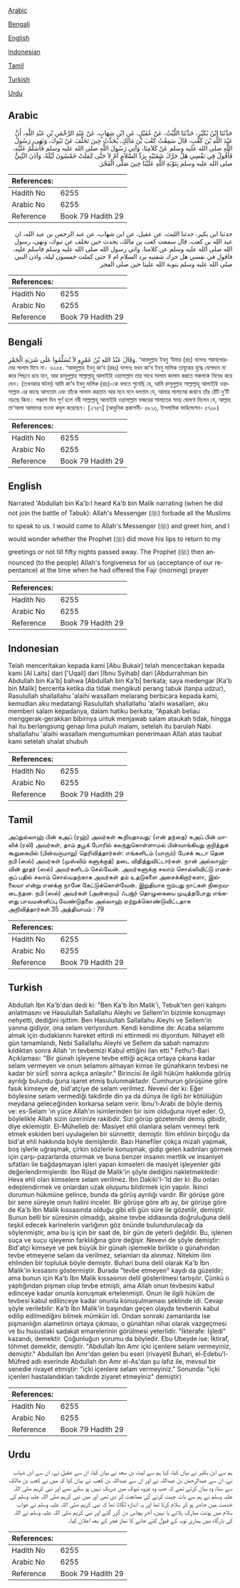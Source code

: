 [Arabic](#arabic)

[Bengali](#bengali)

[English](#english)

[Indonesian](#indonesian)

[Tamil](#tamil)

[Turkish](#turkish)

[Urdu](#urdu)

## Arabic


<div dir="rtl" lang="ar" style={{fontSize:'larger',backgroundColor:'#f8f9fa',padding:20}}>
حَدَّثَنَا ابْنُ بُكَيْرٍ، حَدَّثَنَا اللَّيْثُ، عَنْ عُقَيْلٍ، عَنِ ابْنِ شِهَابٍ، عَنْ عَبْدِ الرَّحْمَنِ بْنِ عَبْدِ اللَّهِ، أَنَّ عَبْدَ اللَّهِ بْنَ كَعْبٍ، قَالَ سَمِعْتُ كَعْبَ بْنَ مَالِكٍ، يُحَدِّثُ حِينَ تَخَلَّفَ عَنْ تَبُوكَ، وَنَهَى، رَسُولُ اللَّهِ صلى الله عليه وسلم عَنْ كَلاَمِنَا، وَآتِي رَسُولَ اللَّهِ صلى الله عليه وسلم فَأُسَلِّمُ عَلَيْهِ، فَأَقُولُ فِي نَفْسِي هَلْ حَرَّكَ شَفَتَيْهِ بِرَدِّ السَّلاَمِ أَمْ لاَ حَتَّى كَمَلَتْ خَمْسُونَ لَيْلَةً، وَآذَنَ النَّبِيُّ صلى الله عليه وسلم بِتَوْبَةِ اللَّهِ عَلَيْنَا حِينَ صَلَّى الْفَجْرَ‏.‏
</div>
<div style={{backgroundColor:'#f8f9fa',padding:20, marginBottom: 10}}><table> <thead> <tr> <th>References:</th> <th></th> </tr> </thead> <tbody><tr><td>Hadith No</td><td>6255</td></tr><tr><td>Arabic No</td><td>6255</td></tr><tr><td>Reference</td><td>Book 79 Hadith 29</td></tr></tbody></table></div>


<div dir="rtl" lang="ar" style={{fontSize:'larger',backgroundColor:'#f8f9fa',padding:20}}>
حدثنا ابن بكير، حدثنا الليث، عن عقيل، عن ابن شهاب، عن عبد الرحمن بن عبد الله، ان عبد الله بن كعب، قال سمعت كعب بن مالك، يحدث حين تخلف عن تبوك، ونهى، رسول الله صلى الله عليه وسلم عن كلامنا، واتي رسول الله صلى الله عليه وسلم فاسلم عليه، فاقول في نفسي هل حرك شفتيه برد السلام ام لا حتى كملت خمسون ليلة، واذن النبي صلى الله عليه وسلم بتوبة الله علينا حين صلى الفجر
</div>
<div style={{backgroundColor:'#f8f9fa',padding:20, marginBottom: 10}}><table> <thead> <tr> <th>References:</th> <th></th> </tr> </thead> <tbody><tr><td>Hadith No</td><td>6255</td></tr><tr><td>Arabic No</td><td>6255</td></tr><tr><td>Reference</td><td>Book 79 Hadith 29</td></tr></tbody></table></div>

## Bengali


<div dir="ltr" lang="bn" style={{fontSize:'larger',backgroundColor:'#f8f9fa',padding:20}}>
وَقَالَ عَبْدُ اللهِ بْنُ عَمْرٍو لاَ تُسَلِّمُوا عَلٰى شَرَبَةِ الْخَمْرِ. ‘আবদুল্লাহ ইবনু ‘উমার (রাঃ) বলেনঃ শরাবখোরদের সালাম দিবে না। ৬২৫৫. ‘আবদুল্লাহ ইবনু কা‘ব (রহঃ) বলেনঃ যখন কা‘ব ইবনু মালিক তাবূকের যুদ্ধে যোগদান না করে পিছনে রয়ে যান, আর রাসূলুল্লাহ সাল্লাল্লাহু আলাইহি ওয়াসাল্লাম তার সাথে সালাম কালাম করতে সকলকে নিষেধ করে দেন। (তখনকার ঘটনা) আমি কা‘ব ইবনু মালিক (রাঃ)-কে বলতে শুনেছি যে, আমি রাসূলুল্লাহ সাল্লাল্লাহু আলাইহি ওয়াসাল্লাম এর কাছে আসতাম এবং তাঁকে সালাম করতাম আর মনে মনে বলতাম যে, আমার সালামের জবাবে তাঁর ঠোঁট দু’টি নড়ছে কিনা। পঞ্চাশ দিন পূর্ণ হলে নবী সাল্লাল্লাহু আলাইহি ওয়াসাল্লাম ফজরের সালাতের সময় ঘোষণা দিলেন যে, আল্লাহ তা‘আলা আমাদের তওবা কবূল করেছেন। [২৭৫৭] (আধুনিক প্রকাশনী- ৫৮১৩, ইসলামিক ফাউন্ডেশন- ৫৭০৮)
</div>
<div style={{backgroundColor:'#f8f9fa',padding:20, marginBottom: 10}}><table> <thead> <tr> <th>References:</th> <th></th> </tr> </thead> <tbody><tr><td>Hadith No</td><td>6255</td></tr><tr><td>Arabic No</td><td>6255</td></tr><tr><td>Reference</td><td>Book 79 Hadith 29</td></tr></tbody></table></div>

## English


<div dir="ltr" lang="en" style={{fontSize:'larger',backgroundColor:'#f8f9fa',padding:20}}>
Narrated 'Abdullah bin Ka'b:I heard Ka'b bin Malik narrating (when he did not join the battle of Tabuk): Allah's Messenger (ﷺ) forbade all the Muslims to speak to us. I would come to Allah's Messenger (ﷺ) and greet him, and I would wonder whether the Prophet (ﷺ) did move his lips to return to my greetings or not till fifty nights passed away. The Prophet (ﷺ) then announced (to the people) Allah's forgiveness for us (acceptance of our repentance) at the time when he had offered the Fajr (morning) prayer
</div>
<div style={{backgroundColor:'#f8f9fa',padding:20, marginBottom: 10}}><table> <thead> <tr> <th>References:</th> <th></th> </tr> </thead> <tbody><tr><td>Hadith No</td><td>6255</td></tr><tr><td>Arabic No</td><td>6255</td></tr><tr><td>Reference</td><td>Book 79 Hadith 29</td></tr></tbody></table></div>

## Indonesian


<div dir="ltr" lang="id" style={{fontSize:'larger',backgroundColor:'#f8f9fa',padding:20}}>
Telah menceritakan kepada kami [Abu Bukair] telah menceritakan kepada kami [Al Laits] dari ['Uqail] dari [Ibnu Syihab] dari [Abdurrahman bin Abdullah bin Ka'b] bahwa [Abdullah bin Ka'b] berkata; saya medengar [Ka'b bin Malik] bercerita ketika dia tidak mengikuti perang tabuk (tanpa udzur), Rasulullah shallallahu 'alaihi wasallam melarang berbicara kepada kami, kemudian aku medatangi Rasulullah shallallahu 'alaihi wasallam, aku memberi salam kepadanya, dalam hatiku berkata; "Apakah beliau menggerak-gerakkan bibirnya untuk menjawab salam ataukah tidak, hingga hal itu berlangsung genap lima puluh malam, setelah itu barulah Nabi shallallahu 'alaihi wasallam mengumumkan penerimaan Allah atas taubat kami setelah shalat shubuh
</div>
<div style={{backgroundColor:'#f8f9fa',padding:20, marginBottom: 10}}><table> <thead> <tr> <th>References:</th> <th></th> </tr> </thead> <tbody><tr><td>Hadith No</td><td>6255</td></tr><tr><td>Arabic No</td><td>6255</td></tr><tr><td>Reference</td><td>Book 79 Hadith 29</td></tr></tbody></table></div>

## Tamil


<div dir="ltr" lang="ta" style={{fontSize:'larger',backgroundColor:'#f8f9fa',padding:20}}>
அப்துல்லாஹ் பின் கஅப் (ரஹ்) அவர்கள் கூறியதாவது: (என் தந்தை) கஅப் பின் மாலிக் (ரலி) அவர்கள், தாம் தபூக் போரில் கலந்துகொள்ளாமல் பின்வாங்கியது குறித்துக் கூறுகையில் (பின்வருமாறு) தெரிவித்தார்கள்: எங்களிடம் (யாரும்) பேசக் கூடா தென நபி (ஸல்) அவர்கள் (முஸ்லிம் களுக்குத்) தடை விதித்துவிட்டார்கள். நான் அல்லாஹ்வின் தூதர் (ஸல்) அவர்களிடம் செல்வேன். அவர்களுக்கு சலாம் சொல்லிவிட்டு எனக்குப் பதில் சலாம் சொல்வதற்காக அவர்கள் தம் உதடுகளை அசைக்கிறார்களா, இல்லையா என்று எனக்கு நானே கேட்டுக்கொள்வேன். இறுதியாக ஐம்பது நாட்கள் நிறைவடைந்தன. நபி (ஸல்) அவர்கள் (அன்றைய) ஃபஜ்ர் தொழுகையை முடித்தபோது எங்களது பாவமன்னிப்பு வேண்டுதலை அல்லாஹ் ஏற்றுக்கொண்டுவிட்டதாக அறிவித்தார்கள்.35 அத்தியாயம் : 79
</div>
<div style={{backgroundColor:'#f8f9fa',padding:20, marginBottom: 10}}><table> <thead> <tr> <th>References:</th> <th></th> </tr> </thead> <tbody><tr><td>Hadith No</td><td>6255</td></tr><tr><td>Arabic No</td><td>6255</td></tr><tr><td>Reference</td><td>Book 79 Hadith 29</td></tr></tbody></table></div>

## Turkish


<div dir="ltr" lang="tr" style={{fontSize:'larger',backgroundColor:'#f8f9fa',padding:20}}>
Abdullah İbn Ka'b'dan dedi ki: "Ben Ka'b İbn Malik'i, Tebuk'ten geri kalışını anlatmasını ve Hasulullah Sallallahu Aleyhi ve Sellem'in bizimle konuşmayı nehyetti, dediğini işittim. Ben Hasulullah Sallallahu Aleyhi ve Sellem'in yanına gidiyor, ona selam veriyordum. Kendi kendime de: Acaba selamımı almak için dudaklarını hareket ettirdi mi ettirmedi mi diyordum. Nihayet elli gün tamamlandı, Nebi Sallallahu Aleyhi ve Sellem da sabah namazını kıldıktan sonra Allah 'ın tevbemizi Kabul ettiğini ilan etti." Fethu'l-Bari Açıklaması: "Bir günah işleyene tevbe ettiği açıkça ortaya çıkana kadar selam vermeyen ve onun selamını almayan kimse ile günahkarın tevbesi ne kadar bir sürE sonra açıkça anlaşılır." Birincisi ile ilgili hüküm hakkında görüş ayrılığı bulundu ğuna işaret etmiş bulunmaktadır. Cumhurun görüşüne göre fasık kimseye de, bid'atçiye de selam verilmez. Nevevi der ki: Eğer böylesine selam vermediği takdirde din ya da dünya ile ilgili bir kötülüğün meydana geleceğinden korkarsa selam verir. İbnu'l-Arabi de böyle demiş ve: es-Selam 'ın yüce Allah'ın isimlerinden bir isim olduğuna niyet eder. O, böylelikle Allah sizin üzerinize rakibdir. Sizi görüp gözetendir demiş gibidir, diye eklemiştir. El-Mühelleb de: Masiyet ehli olanlara selam vermeyi terk etmek eskiden beri uyulagelen bir sünnettir, demiştir. İlim ehlinin birçoğu da bid'at ehli hakkında böyle demişlerdir. Bazı Hanefiler çokça mizah yapmak, boş işlerle uğraşmak, çirkin sözlerle konuşmak, gidip gelen kadınları görmek için çarşı-pazarlarda oturmak ve buna benzer insanın mertlik ve insaniyet sıfatları ile bağdaşmayan işleri yapan kimseleri de masiyet işleyenler gibi değerlendirmişlerdir. İbn Rüşd de Malik'in şöyle dediğini nakletmektedir: Heva ehli olan kimselere selam verilmez. İbn Dakiki'l-'Id der ki: Bu onları edeplendirmek ve onlardan uzak oluşunu bildirmek için yapılır. İkinci durumun hükmüne gelince, bunda da görüş ayrılığı vardır. Bir görüşe göre bir sene süreyle onun halini inceler. Bir görüşe göre altı ay, bir görüşe göre de Ka'b İbn Malik kıssasında olduğu gibi elli gün süre ile gözetilir, demiştir. Bunun belli bir süresinin olmadığı, aksine tevbe iddiasında doğruluğuna delil teşkil edecek karinelerin varlığının göz önünde bulundurulacağı da söylenmiştir, ama bu iş için bir saat de, bir gün de yeterli değildir. Bu, işlenen suça ve suçu işleyenin farklılığına göre değişir. Nevevi de şöyle demiştir: Bid'atçi kimseye ve pek büyük bir günah işlemekle birlikte o günahından tevbe etmeyene selam da verilmez, selamları da alınmaz. Nitekim ilim ehlinden bir topluluk böyle demiştir. Buhari buna delil olarak Ka'b İbn Malik'in kıssasını göstermiştir. Burada "tevbe etmeyen" kaydı da güzeldir; ama bunun için Ka'b İbn Malik kıssasının delil gösterilmesi tartışılır. Çünkü o yaptığından pişman olup tevbe etmişti, ama Allah onun tevbesini kabul edinceye kadar onunla konuşmak ertelenmişti. Onun ile ilgili hüküm de tevbesi kabul edilinceye kadar onunla konuşulmaması şeklinde idi. Cevap şöyle verilebilir: Ka'b İbn Malik'in başından geçen olayda tevbenin kabul edilip edilmediğini bilmek mümkün idi. Ondan sonraki zamanlarda ise pişmanlığın alametinin ortaya çıkması, o günahtan nihai olarak vazgeçmesi ve bu husustaki sadakat emarelerinin görülmesi yeterlidir. "İkterafe: İşledi" kazandı, demektir. Çoğunluğun yorumu da böyledir. Ebu Ubeyde ise: İktiraf, töhmet demektir, demiştir. "Abdullah İbn Amr içki içenlere selam vermeyiniz, demiştir." Abdullah İbn Amr'dan gelen bu eseri (rivayetil Buhari, el-Edebu'l-Müfred adlı eserinde Abdullah ibn Amr el-As'dan şu lafız ile, mevsul bir senedie rivayet etmiştir: "içki içenlere selam vermeyiniz." Sonunda: "içki içenleri hastalandıkları takdirde ziyaret etmeyiniz" demiştir)
</div>
<div style={{backgroundColor:'#f8f9fa',padding:20, marginBottom: 10}}><table> <thead> <tr> <th>References:</th> <th></th> </tr> </thead> <tbody><tr><td>Hadith No</td><td>6255</td></tr><tr><td>Arabic No</td><td>6255</td></tr><tr><td>Reference</td><td>Book 79 Hadith 29</td></tr></tbody></table></div>

## Urdu


<div dir="rtl" lang="ur" style={{fontSize:'larger',backgroundColor:'#f8f9fa',padding:20}}>
ہم سے ابن بکیر نے بیان کیا، کہا ہم سے لیث بن سعد نے بیان کیا، ان سے عقیل نے، ان سے ابن شہاب نے، ان سے عبدالرحمٰن بن عبداللہ نے اور ان سے عبداللہ بن کعب نے بیان کیا کہ میں نے کعب بن مالک سے سنا، وہ بیان کرتے تھے کہ جب وہ غزوہ تبوک میں شریک نہیں ہو سکے تھے اور نبی کریم صلی اللہ علیہ وسلم نے ہم سے بات چیت کرنے کی ممانعت کر دی تھی اور میں نبی کریم صلی اللہ علیہ وسلم کی خدمت میں حاضر ہو کر سلام کرتا تھا اور یہ اندازہ لگاتا تھا کہ نبی کریم صلی اللہ علیہ وسلم نے جواب سلام میں ہونٹ مبارک ہلائے یا نہیں، آخر پچاس دن گزر گئے اور نبی کریم صلی اللہ علیہ وسلم نے اللہ کی بارگاہ میں ہماری توبہ کے قبول کئے جانے کا نماز فجر کے بعد اعلان کیا۔
</div>
<div style={{backgroundColor:'#f8f9fa',padding:20, marginBottom: 10}}><table> <thead> <tr> <th>References:</th> <th></th> </tr> </thead> <tbody><tr><td>Hadith No</td><td>6255</td></tr><tr><td>Arabic No</td><td>6255</td></tr><tr><td>Reference</td><td>Book 79 Hadith 29</td></tr></tbody></table></div>
